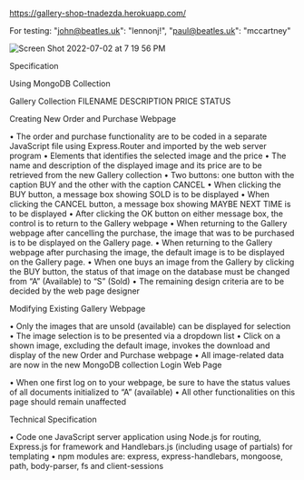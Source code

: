https://gallery-shop-tnadezda.herokuapp.com/


For testing:
    "john@beatles.uk": "lennonj!",
    "paul@beatles.uk": "mccartney"


![Screen Shot 2022-07-02 at 7 19 56 PM](https://user-images.githubusercontent.com/47821694/177018757-21b22a40-a762-40a3-9e24-504580cd0ba5.jpg)


Specification 

Using MongoDB Collection

Gallery Collection
FILENAME	DESCRIPTION	PRICE	STATUS


Creating New Order and Purchase Webpage

•	The order and purchase functionality are to be coded in a separate JavaScript file using Express.Router and imported by the web server program
•	Elements that identifies the selected image and the price 
•	The name and description of the displayed image and its price are to be retrieved from the new Gallery collection
•	Two buttons: one button with the caption BUY and the other with the caption CANCEL
•	When clicking the BUY button, a message box showing SOLD is to be displayed
•	When clicking the CANCEL button, a message box showing MAYBE NEXT TIME is to be displayed
•	After clicking the OK button on either message box, the control is to return to the Gallery webpage
•	When returning to the Gallery webpage after cancelling the purchase, the image that was to be purchased is to be displayed on the Gallery page.
•	When returning to the Gallery webpage after purchasing the image, the default image is to be displayed on the Gallery page.
•	When one buys an image from the Gallery by clicking the BUY button, the status of that image on the database must be changed from “A” (Available) to “S” (Sold)
•	The remaining design criteria are to be decided by the web page designer

Modifying Existing Gallery Webpage

•	Only the images that are unsold (available) can be displayed for selection
•	The image selection is to be presented via a dropdown list
•	Click on a shown image, excluding the default image, invokes the download and display of the new Order and Purchase webpage
•	All image-related data are now in the new MongoDB collection 
Login Web Page

•	When one first log on to your webpage, be sure to have the status values of all documents initialized to “A” (available)
•	All other functionalities on this page should remain unaffected

Technical Specification

•	Code one JavaScript server application using Node.js for routing, Express.js for framework and Handlebars.js (including usage of partials) for templating 
•	npm modules are: express, express-handlebars, mongoose, path, body-parser, fs and client-sessions


